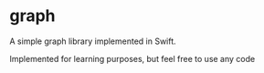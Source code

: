 # graph
A simple graph library implemented in Swift. 

Implemented for learning purposes, but feel free to use any code
